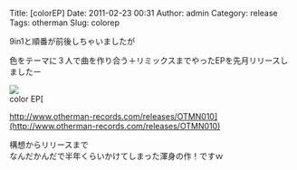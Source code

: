 Title: [colorEP]
Date: 2011-02-23 00:31
Author: admin
Category: release
Tags: otherman
Slug: colorep

9in1と順番が前後しちゃいましたが  

色をテーマに３人で曲を作り合う＋リミックスまでやったEPを先月リリースしましたー

![](http://www.archive.org/download/OTMN010/folder.jpg)  
color EP[  

http://www.otherman-records.com/releases/OTMN010](http://www.otherman-records.com/releases/OTMN010)

構想からリリースまで  
なんだかんだで半年くらいかけてしまった渾身の作！ですｗ
